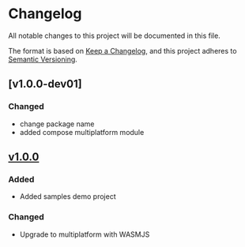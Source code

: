 # Changelog

All notable changes to this project will be documented in this file.

The format is based on [Keep a Changelog](https://keepachangelog.com/en/1.1.0/),
and this project adheres to [Semantic Versioning](https://semver.org/spec/v2.0.0.html).

## [v1.0.0-dev01] 

### Changed
- change package name
- added compose multiplatform module

## [v1.0.0]

### Added
- Added samples demo project

### Changed
- Upgrade to multiplatform with WASMJS

[unreleased]: https://github.com/ronjunevaldoz/KotlinPaymongo/compare/v1.0.0-dev01...HEAD
[v1.0.0]: https://github.com/ronjunevaldoz/KotlinPaymongo/compare/v1.0.0...v1.0.0-dev01